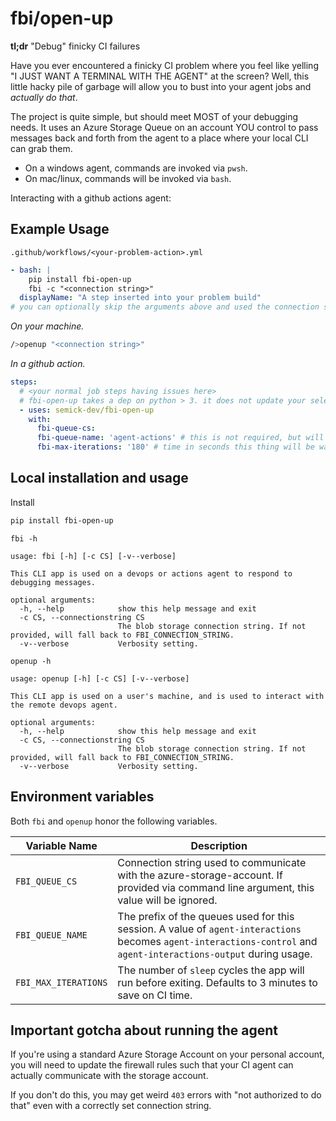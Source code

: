 # fbi/open-up

**tl;dr** "Debug" finicky CI failures

Have you ever encountered a finicky CI problem where you feel like yelling "I JUST WANT A TERMINAL WITH THE AGENT" at the screen? Well, this little hacky pile of garbage will allow you to bust into your agent jobs and _actually do that_. 

The project is quite simple, but should meet MOST of your debugging needs. It uses an Azure Storage Queue on an account YOU control to pass messages back and forth from the agent to a place where your local CLI can grab them.

- On a windows agent, commands are invoked via `pwsh`.
- On mac/linux, commands will be invoked via `bash`.

Interacting with a github actions agent:



## Example Usage

`.github/workflows/<your-problem-action>.yml`
```yml
- bash: |
    pip install fbi-open-up
    fbi -c "<connection string>"
  displayName: "A step inserted into your problem build"
# you can optionally skip the arguments above and used the connection strings defined below 
```

_On your machine._
```bash
/>openup "<connection string>"
```

_In a github action._
```yml
steps:
  # <your normal job steps having issues here>
  # fbi-open-up takes a dep on python > 3. it does not update your selected python version though
  - uses: semick-dev/fbi-open-up
    with:
      fbi-queue-cs:
      fbi-queue-name: 'agent-actions' # this is not required, but will default to `agent-interactions
      fbi-max-iterations: '180' # time in seconds this thing will be waiting for
```

## Local installation and usage

Install

```bash
pip install fbi-open-up
```

`fbi -h`
```text
usage: fbi [-h] [-c CS] [-v--verbose]

This CLI app is used on a devops or actions agent to respond to debugging messages.

optional arguments:
  -h, --help            show this help message and exit
  -c CS, --connectionstring CS
                        The blob storage connection string. If not provided, will fall back to FBI_CONNECTION_STRING.
  -v--verbose           Verbosity setting.
```

`openup -h`
```text
usage: openup [-h] [-c CS] [-v--verbose]

This CLI app is used on a user's machine, and is used to interact with the remote devops agent.

optional arguments:
  -h, --help            show this help message and exit
  -c CS, --connectionstring CS
                        The blob storage connection string. If not provided, will fall back to FBI_CONNECTION_STRING.
  -v--verbose           Verbosity setting.
```

## Environment variables

Both `fbi` and `openup` honor the following variables.

| Variable Name        | Description                                                                                                                                |
|----------------------|--------------------------------------------------------------------------------------------------------------------------------------------|
| `FBI_QUEUE_CS`       | Connection string used to communicate with the azure-storage-account. If provided via command line argument, this value will be ignored.   |
| `FBI_QUEUE_NAME`     | The prefix of the queues used for this session. A value of `agent-interactions` becomes `agent-interactions-control` and `agent-interactions-output` during usage. |
| `FBI_MAX_ITERATIONS` | The number of `sleep` cycles the app will run before exiting. Defaults to 3 minutes to save on CI time.                                    |

## Important gotcha about running the agent

If you're using a standard Azure Storage Account on your personal account, you will need to update the firewall rules such that your CI agent can actually communicate with the storage account.

If you don't do this, you may get weird `403` errors with "not authorized to do that" even with a correctly set connection string.
